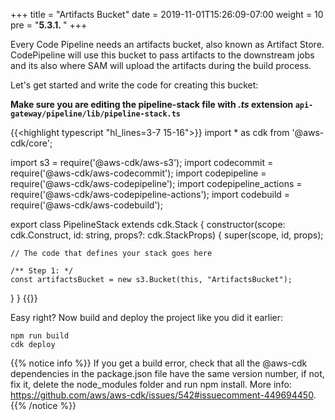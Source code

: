 +++
title = "Artifacts Bucket"
date = 2019-11-01T15:26:09-07:00
weight = 10
pre = "<b>5.3.1. </b>"
+++

Every Code Pipeline needs an artifacts bucket, also known as Artifact Store. CodePipeline will use this bucket to pass artifacts to the downstream jobs and its also where SAM will upload the artifacts during the build process. 

Let's get started and write the code for creating this bucket:

**Make sure you are editing the pipeline-stack file with _.ts_ extension `api-gateway/pipeline/lib/pipeline-stack.ts`**

{{<highlight typescript "hl_lines=3-7 15-16">}}
import * as cdk from '@aws-cdk/core';

import s3 = require('@aws-cdk/aws-s3');
import codecommit = require('@aws-cdk/aws-codecommit');
import codepipeline = require('@aws-cdk/aws-codepipeline');
import codepipeline_actions = require('@aws-cdk/aws-codepipeline-actions');
import codebuild = require('@aws-cdk/aws-codebuild');

export class PipelineStack extends cdk.Stack {
  constructor(scope: cdk.Construct, id: string, props?: cdk.StackProps) {
    super(scope, id, props);

    // The code that defines your stack goes here
    
    /** Step 1: */
    const artifactsBucket = new s3.Bucket(this, "ArtifactsBucket");
    
  }
}
{{</highlight>}}

Easy right? Now build and deploy the project like you did it earlier: 

```
npm run build
cdk deploy
```

{{% notice info %}}
If you get a build error, check that all the @aws-cdk dependencies in the package.json file have the same version number, if not, fix it, delete the node_modules folder and run npm install. More info: https://github.com/aws/aws-cdk/issues/542#issuecomment-449694450.
{{% /notice %}}
